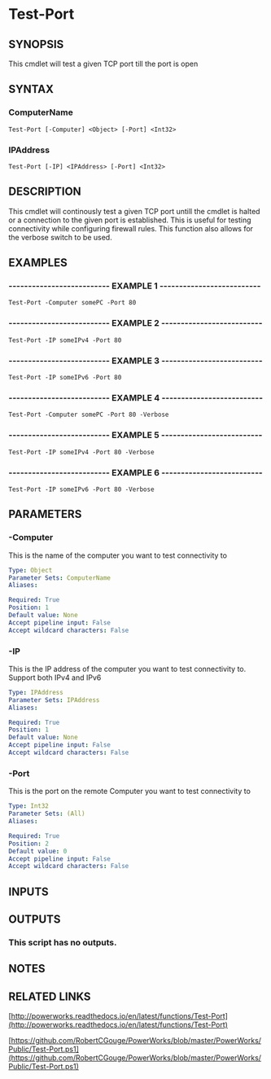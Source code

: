 # Test-Port

## SYNOPSIS
This cmdlet will test a given TCP port till the port is open

## SYNTAX

### ComputerName
```
Test-Port [-Computer] <Object> [-Port] <Int32>
```

### IPAddress
```
Test-Port [-IP] <IPAddress> [-Port] <Int32>
```

## DESCRIPTION
This cmdlet will continously test a given TCP port untill the cmdlet is halted or a connection to the given port is established. 
This is useful for testing connectivity while configuring firewall rules. 
This function also allows for the verbose switch to be used.

## EXAMPLES

### -------------------------- EXAMPLE 1 --------------------------
```
Test-Port -Computer somePC -Port 80
```

### -------------------------- EXAMPLE 2 --------------------------
```
Test-Port -IP someIPv4 -Port 80
```

### -------------------------- EXAMPLE 3 --------------------------
```
Test-Port -IP someIPv6 -Port 80
```

### -------------------------- EXAMPLE 4 --------------------------
```
Test-Port -Computer somePC -Port 80 -Verbose
```

### -------------------------- EXAMPLE 5 --------------------------
```
Test-Port -IP someIPv4 -Port 80 -Verbose
```

### -------------------------- EXAMPLE 6 --------------------------
```
Test-Port -IP someIPv6 -Port 80 -Verbose
```

## PARAMETERS

### -Computer
This is the name of the computer you want to test connectivity to

```yaml
Type: Object
Parameter Sets: ComputerName
Aliases: 

Required: True
Position: 1
Default value: None
Accept pipeline input: False
Accept wildcard characters: False
```

### -IP
This is the IP address of the computer you want to test connectivity to.
Support both IPv4 and IPv6

```yaml
Type: IPAddress
Parameter Sets: IPAddress
Aliases: 

Required: True
Position: 1
Default value: None
Accept pipeline input: False
Accept wildcard characters: False
```

### -Port
This is the port on the remote Computer you want to test connectivity to

```yaml
Type: Int32
Parameter Sets: (All)
Aliases: 

Required: True
Position: 2
Default value: 0
Accept pipeline input: False
Accept wildcard characters: False
```

## INPUTS

## OUTPUTS

### This script has no outputs.

## NOTES

## RELATED LINKS

[http://powerworks.readthedocs.io/en/latest/functions/Test-Port](http://powerworks.readthedocs.io/en/latest/functions/Test-Port)

[https://github.com/RobertCGouge/PowerWorks/blob/master/PowerWorks/Public/Test-Port.ps1](https://github.com/RobertCGouge/PowerWorks/blob/master/PowerWorks/Public/Test-Port.ps1)


